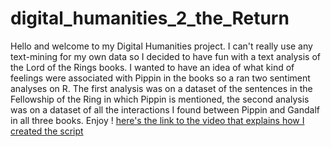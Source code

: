 # digital_humanities_2_the_Return
Hello and welcome to my Digital Humanities project. I can't really use any text-mining for my own data so I decided to have fun with a text analysis of the Lord of the Rings books. I wanted to have an idea of what kind of feelings were associated with Pippin in the books so a ran two sentiment analyses on R. The first analysis was on a dataset of the sentences in the Fellowship of the Ring in which Pippin is mentioned, the second analysis was on a dataset of all the interactions I found between Pippin and Gandalf in all three books. Enjoy !
[here's the link to the video that explains how I created the script](https://drive.google.com/file/d/1VOW374CQcDeoqjqCR9HOeMF6ZKzLClMX/view?usp=share_link)
